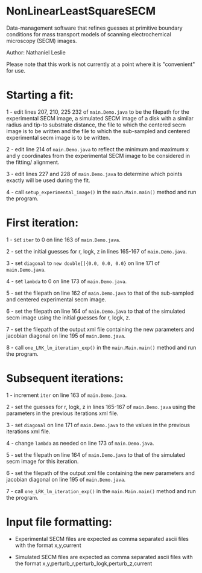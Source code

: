 # NonLinearLeastSquareSECM
Data-management software that refines guesses at primitive boundary conditions for mass transport models of scanning electrochemical microscopy (SECM) images.

Author: Nathaniel Leslie

Please note that this work is not currently at a point where it is "convenient" for use.

# Starting a fit:
1 - edit lines 207, 210, 225 232 of `main.Demo.java` to be the filepath for the experimental SECM image, a simulated SECM image of a disk with a similar radius and tip-to substrate distance, the file to which the centered secm image is to be written and the file to which the sub-sampled and centered experimental secm image is to be written.

2 - edit line 214 of `main.Demo.java` to reflect the minimum and maximum x and y coordinates from the experimental SECM image to be considered in the fitting/ alignment.

3 - edit lines 227 and 228 of `main.Demo.java` to determine which points exactly will be used during the fit.

4 - call `setup_experimental_image()` in the `main.Main.main()` method and run the program.

# First iteration:
1 - set `iter` to 0 on line 163 of `main.Demo.java`.

2 - set the initial guesses for r, logk, z in lines 165-167 of `main.Demo.java`.

3 - set `diagonal` to `new double[]{0.0, 0.0, 0.0}` on line 171 of `main.Demo.java`.

4 - set `lambda` to 0 on line 173 of `main.Demo.java`.

5 - set the filepath on line 162 of `main.Demo.java` to that of the sub-sampled and centered experimental secm image.

6 - set the filepath on line 164 of `main.Demo.java` to that of the simulated secm image using the initial guesses for r, logk, z.

7 - set the filepath of the output xml file containing the new parameters and jacobian diagonal on line 195 of `main.Demo.java`.

8 - call `one_LRK_lm_iteration_exp()` in the `main.Main.main()` method and run the program.

# Subsequent iterations:
1 - increment `iter` on line 163 of `main.Demo.java`.

2 - set the guesses for r, logk, z in lines 165-167 of `main.Demo.java` using the parameters in the previous iterations xml file.

3 - set `diagonal` on line 171 of `main.Demo.java` to the values in the previous iterations xml file.

4 - change `lambda` as needed on line 173 of `main.Demo.java`.

5 - set the filepath on line 164 of `main.Demo.java` to that of the simulated secm image for this iteration.

6 - set the filepath of the output xml file containing the new parameters and jacobian diagonal on line 195 of `main.Demo.java`.

7 - call `one_LRK_lm_iteration_exp()` in the `main.Main.main()` method and run the program.

# Input file formatting:
- Experimental SECM files are expected as comma separated ascii files with the format x,y,current

- Simulated SECM files are expected as comma separated ascii files with the format x,y,perturb_r,perturb_logk,perturb_z,current
